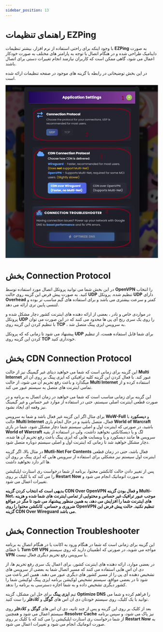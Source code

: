 ```yaml
---
sidebar_position: 13
---
```



# راهنمای تنظیمات EZPing

با وجود اینکه برای راحتی استفاده از نرم افزار، بیشتر تنظیمات **EZPing** به صورت داینامیک طراحی شده و در هنگام اتصال با توجه به پارامتر های مختلف به صورت خودکار اعمال می شود، گاهی ممکن است که کاربران نیازمند انجام تغییرات دستی برای اتصال باشند. 

در این بخش توضیحاتی در رابطه با گزینه های موجود در صفحه تنظیمات ارائه شده است.


![winver-run](./img/settings-menu.png)

# بخش Connection Protocol

در این بخش شما می توانید پروتکل اتصال مورد استفاده توسط **OpenVPN** را انتخاب کنید. به صورت پیش فرض این گزینه روی حالت **UDP** تنظیم شده. پروتکل **UDP** دارای **Overhead** کمتر و سرعت بیشتری می باشد و برای استفاده های گیم مناسب تر بوده و لتنسی پایین تری ارائه می دهد. 

در مواردی خاص و نادر ، بعضی از ارائه دهنده های اینترنت کشور دچار مشکل شده و پروتکل **UDP** را روی یک سری رنج آی پی ها محدود می کنند که در این صورت می توان با تنظیم کردن این گزینه روی **TCP** ، به سرویس ایزی پینگ متصل شد. 

پیشنهاد می شود تا زمانی که که پروتکل **UDP** برای شما قابل استفاده هست، از تنظیم کردن این گزینه روی **TCP** خودداری کنید. 


# بخش CDN Connection Protocol

این گزینه برای زمانی است که شما می خواهید دیتای غیر گیمینگ نیز از حالت **Multi Internet** عبور کند. با فعال کردن این گزینه کلیه ترافیکی که ایزی پینگ بر روی آن اثر میگذارد و باعث رفع تحریم آن می شود، از حالت **Multi Internet** استفاده کرده و از تمامی اینترنت های متصل به سیستم عبور می کند. 

این گزینه برای زمانی مناسب است که شما می خواهید در زمان اتصال به برنامه و در صورت قطعی اینترنت اصلی سیستم، حتی در استفاده از موارد غیر حساس و غیر گیمینگ نیز وقفه ای ایجاد نشود.

برای مثال اگر این گزینه غیر فعال باشد و شما به سرویس **WoW-Full** و **دیسکورد** با حالت **Multi Internet** فعال، متصل باشید و در حال انجام بازی **World of Warcraft** باشید، در صورتی که اینترنت اول و اصلی سیستم شما دچار مشکل شود، شما در بازی **World of Warcraft** لگ و یا دیسکانکتی نخواهید داشت، ولی در استفاده از بقیه سرویس ها مانند دیسکورد و یا وبسایت هایی که ایزی پینگ باعث رفع تحریم آن ها شده، دچار مشکل خواهید شد تا زمانی که اینترنت اول و اصلی سیستم دوباره متصل شود.

در مثال بالا، اگر گزینه **Mutli-Net For Contents** فعال باشد، حتی در زمان قطعی اینترنت اول سیستم نیز مشکلی برای استفاده از سرویس هایی که ایزی پینگ بر روی آن ها اثر دارد نخواهید داشت.

پس از تغییر دادن حالت کانکشن محتوا، برنامه از شما درخواست ری استارت اپلیکیشن را می کند که با کلیک بر روی **Restart Now** به صورت اتوماتیک انجام می شود و تغییرات اعمال می شود.

**بدیهی است که انتخاب کردن گزینه CDN Over OpenVPN و فعال بودن گزینه Multi-Net، موجب عبور ترافیک غیر حساس و محتوایی از تمامی اینترنت های شما شده و هزینه های اینترنت شما را افزایش می دهد، به همین منظور پیشنهاد می شود تا مگر در مواقع ضروری و حساس، کانکشن محتوا را روی OpenVPN تنظیم نکنید. حالت پیش فرض این گزینه CDN Over Wireguard می باشد.**



# بخش Connection Troubleshooter

این گزینه برای زمانی است که شما در هنگام ورود به اکانت یا در هنگام اتصال به برنامه با خطای **Turn Off VPN** مواجه می شوید، در صورتی که اطمینان دارید که روی سیستم **VPN** یا سرویس رفع تحریم دیگری فعال نیست.

در بعضی موارد، ارائه دهنده های اینترنت کشور، برای اعمال یک سری رفع تحریم ها، از دی ان اس هایی استفاده می کنند که مسیر اتصال شما به بعضی از سرویس های تشخیص دهنده آی پی را از مسیر کشور های دیگری عبور می دهند. همین امر باعث می شود تا در بعضی مواقع، سیستم تشخیص لوکیشن برنامه ایزی پینگ لوکیشن شما را کشور دیگری تشخیص داده و به شما اجازه دسترسی به برنامه را ندهد. 

تیم **ایزی پینگ** برای حل این مشکل، گزینه **Optimize DNS** را فراهم کرده و شما می توانید با یک کلیک، روی سیستم خودتان دی ان اس های **گوگل** و **کلادفلر** را ست کنید.

بعد از کلیک بر روی این گزینه و پس از چند ثانیه، دی ان اس های **گوگل** و **کلادفلر** روی سیستم اعمال می شود و همچنین **Resolver Cache** نیز پاک می شود، و سپس برنامه از شما درخواست ری استارت اپلیکیشن را می کند که با کلیک بر روی **Restart Now** به صورت اتوماتیک انجام می شود و تغییرات اعمال می شود. 

